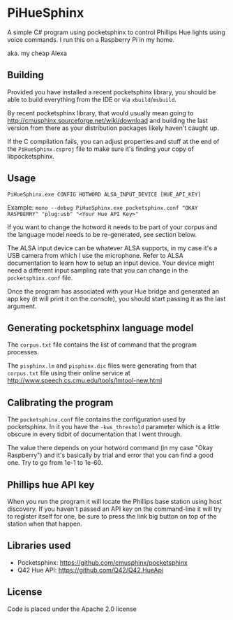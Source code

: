 # PiHueSphinx

A simple C# program using pocketsphinx to control Phillips Hue lights using voice commands. I run this on a Raspberry Pi in my home.

aka. my cheap Alexa

## Building

Provided you have installed a recent pocketsphinx library, you should be able to build everything from the IDE or via `xbuild`/`msbuild`.

By recent pocketsphinx library, that would usually mean going to http://cmusphinx.sourceforge.net/wiki/download and building the last version from there as your distribution packages likely haven't caught up.

If the C compilation fails, you can adjust properties and stuff at the end of the `PiHueSphinx.csproj` file to make sure it's finding your copy of libpocketsphinx.

## Usage

`PiHueSphinx.exe CONFIG HOTWORD ALSA_INPUT_DEVICE [HUE_API_KEY]`

Example: `mono --debug PiHueSphinx.exe pocketsphinx.conf "OKAY RASPBERRY" "plug:usb" "<Your Hue API Key>"`

If you want to change the hotword it needs to be part of your corpus and the language model needs to be re-generated, see section below.

The ALSA input device can be whatever ALSA supports, in my case it's a USB camera from which I use the microphone. Refer to ALSA documentation to learn how to setup an input device. Your device might need a different input sampling rate that you can change in the `pocketsphinx.conf` file.

Once the program has associated with your Hue bridge and generated an app key (it will print it on the console), you should start passing it as the last argument.

## Generating pocketsphinx language model

The `corpus.txt` file contains the list of command that the program processes.

The `pisphinx.lm` and `pisphinx.dic` files were generating from that `corpus.txt` file using their online service at http://www.speech.cs.cmu.edu/tools/lmtool-new.html

## Calibrating the program

The `pocketsphinx.conf` file contains the configuration used by pocketsphinx. In it you have the `-kws_threshold` parameter which is a little obscure in every tidbit of documentation that I went through.

The value there depends on your hotword command (in my case "Okay Raspberry") and it's basically by trial and error that you can find a good one. Try to go from 1e-1 to 1e-60.

## Phillips hue API key

When you run the program it will locate the Phillips base station using host discovery. If you haven't passed an API key on the command-line it will try to register itself for one, be sure to press the link big button on top of the station when that happen.

## Libraries used

- Pocketsphinx: https://github.com/cmusphinx/pocketsphinx
- Q42 Hue API: https://github.com/Q42/Q42.HueApi

## License

Code is placed under the Apache 2.0 license
